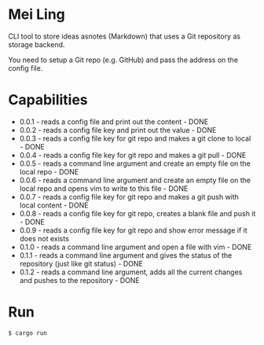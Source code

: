 # Mei Ling

CLI tool to store ideas asnotes (Markdown) that uses a Git repository as storage backend.

You need to setup a Git repo (e.g. GitHub) and pass the address on the config file.

# Capabilities
  - 0.0.1 - reads a config file and print out the content - DONE
  - 0.0.2 - reads a config file key and print out the value - DONE
  - 0.0.3 - reads a config file key for git repo and makes a git clone to local - DONE
  - 0.0.4 - reads a config file key for git repo and makes a git pull - DONE
  - 0.0.5 - reads a command line argument and create an empty file on the local repo - DONE
  - 0.0.6 - reads a command line argument and create an empty file on the local repo and opens vim to write to this file - DONE
  - 0.0.7 - reads a config file key for git repo and makes a git push with local content - DONE
  - 0.0.8 - reads a config file key for git repo, creates a blank file and push it - DONE
  - 0.0.9 - reads a config file key for git repo and show error message if it does not exists
  - 0.1.0 - reads a command line argument and open a file with vim - DONE
  - 0.1.1 - reads a command line argument and gives the status of the repository (just like git status) - DONE
  - 0.1.2 - reads a command line argument, adds all the current changes and pushes to the repository - DONE

# Run
```sh
$ cargo run
```